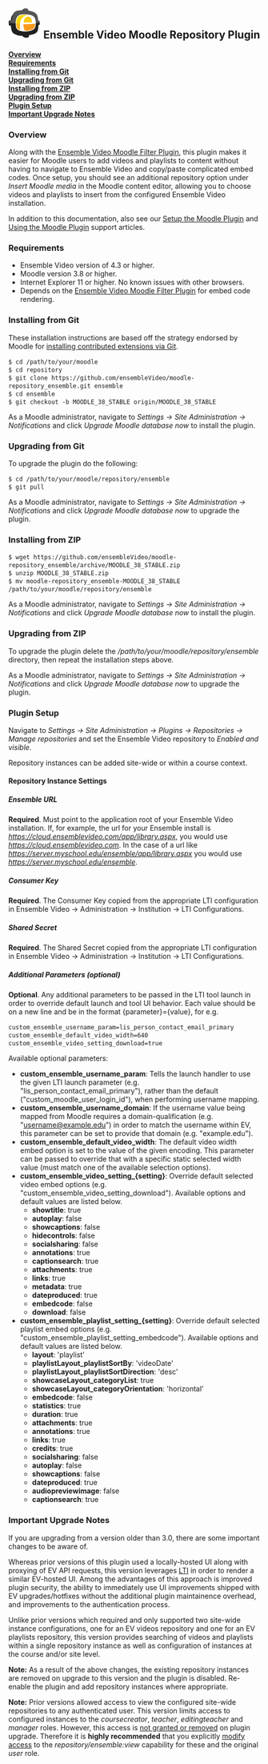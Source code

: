 ## ![Ensemble Video logo](ext_chooser/css/images/logo.png) Ensemble Video Moodle Repository Plugin

__[Overview](#overview)__<br/>
__[Requirements](#req)__<br/>
__[Installing from Git](#git_install)__<br/>
__[Upgrading from Git](#git_upgrade)__<br/>
__[Installing from ZIP](#zip_install)__<br/>
__[Upgrading from ZIP](#zip_upgrade)__<br/>
__[Plugin Setup](#setup)__<br/>
__[Important Upgrade Notes](#upgrade_notes)__<br/>

### <a id="overview"></a>Overview

Along with the [Ensemble Video Moodle Filter Plugin](https://github.com/ensembleVideo/moodle-filter_ensemble),
this plugin makes it easier for Moodle users to add videos and playlists to
content without having to navigate to Ensemble Video and copy/paste complicated
embed codes.  Once setup, you should see an additional repository option under
_Insert Moodle media_ in the Moodle content editor, allowing you to choose
videos and playlists to insert from the configured Ensemble Video installation.

In addition to this documentation, also see our [Setup the Moodle Plugin](http://support.ensemblevideo.com/setup-the-moodle-plugin/)
and [Using the Moodle Plugin](http://support.ensemblevideo.com/using-the-moodle-plugin/) support articles.

### <a id="req"></a>Requirements

* Ensemble Video version of 4.3 or higher.
* Moodle version 3.8 or higher.
* Internet Explorer 11 or higher.  No known issues with other browsers.
* Depends on the [Ensemble Video Moodle Filter Plugin](https://github.com/ensembleVideo/moodle-filter_ensemble) for embed code rendering.

### <a id="git_install"></a>Installing from Git

These installation instructions are based off the strategy endorsed by Moodle
for [installing contributed extensions via Git](http://docs.moodle.org/38/en/Git_for_Administrators#Installing_a_contributed_extension_from_its_Git_repository).

    $ cd /path/to/your/moodle
    $ cd repository
    $ git clone https://github.com/ensembleVideo/moodle-repository_ensemble.git ensemble
    $ cd ensemble
    $ git checkout -b MOODLE_38_STABLE origin/MOODLE_38_STABLE

As a Moodle administrator, navigate to _Settings -> Site Administration -> Notifications_
and click _Upgrade Moodle database now_ to install the plugin.

### <a id="git_upgrade"></a>Upgrading from Git

To upgrade the plugin do the following:

    $ cd /path/to/your/moodle/repository/ensemble
    $ git pull

As a Moodle administrator, navigate to _Settings -> Site Administration -> Notifications_
and click _Upgrade Moodle database now_ to upgrade the plugin.

### <a id="zip_install"></a>Installing from ZIP

    $ wget https://github.com/ensembleVideo/moodle-repository_ensemble/archive/MOODLE_38_STABLE.zip
    $ unzip MOODLE_38_STABLE.zip
    $ mv moodle-repository_ensemble-MOODLE_38_STABLE /path/to/your/moodle/repository/ensemble

As a Moodle administrator, navigate to _Settings -> Site Administration -> Notifications_
and click _Upgrade Moodle database now_ to install the plugin.

### <a id="zip_upgrade"></a>Upgrading from ZIP

To upgrade the plugin delete the
_/path/to/your/moodle/repository/ensemble_ directory, then repeat the installation
steps above.

As a Moodle administrator, navigate to _Settings -> Site Administration -> Notifications_
and click _Upgrade Moodle database now_ to upgrade the plugin.

### <a id="setup"></a>Plugin Setup

Navigate to _Settings -> Site Administration -> Plugins -> Repositories -> Manage repositories_
and set the Ensemble Video repository to _Enabled and visible_.

Repository instances can be added site-wide or within a course context.

#### Repository Instance Settings

##### Ensemble URL
**Required**.  Must point to the application root of your Ensemble Video
installation.  If, for example, the url for your Ensemble install is
_https://cloud.ensemblevideo.com/app/library.aspx_, you would use
_https://cloud.ensemblevideo.com_.  In the case of a url like
_https://server.myschool.edu/ensemble/app/library.aspx_ you would use
_https://server.myschool.edu/ensemble_.

##### Consumer Key

**Required**.  The Consumer Key copied from the appropriate LTI configuration in
Ensemble Video -> Administration -> Institution -> LTI Configurations.

##### Shared Secret

**Required**.  The Shared Secret copied from the appropriate LTI configuration
in Ensemble Video -> Administration -> Institution -> LTI Configurations.

##### Additional Parameters (optional)

**Optional**.  Any additional parameters to be passed in the LTI tool launch in
order to override default launch and tool UI behavior.  Each value should be on
a new line and be in the format {parameter}={value}, for e.g.

    custom_ensemble_username_param=lis_person_contact_email_primary
    custom_ensemble_default_video_width=640
    custom_ensemble_video_setting_download=true

Available optional parameters:
* **custom\_ensemble\_username\_param**: Tells the launch handler to use the given LTI
launch parameter (e.g. "lis\_person\_contact\_email\_primary"), rather than the
default ("custom\_moodle\_user\_login\_id"), when performing username mapping.
* **custom\_ensemble\_username\_domain**: If the username value being mapped from
Moodle requires a domain-qualification (e.g. "username@example.edu") in order to
match the username within EV, this parameter can be set to provide that domain
(e.g. "example.edu").
* **custom\_ensemble\_default\_video\_width**: The default video width embed option is
set to the value of the given encoding.  This parameter can be passed to
override that with a specific static selected width value (must match one of the
available selection options).
* **custom\_ensemble\_video\_setting\_{setting}**: Override default selected video embed
options (e.g. "custom\_ensemble\_video\_setting\_download").  Available options and
default values are listed below.
    * **showtitle**: true
    * **autoplay**: false
    * **showcaptions**: false
    * **hidecontrols**: false
    * **socialsharing**: false
    * **annotations**: true
    * **captionsearch**: true
    * **attachments**: true
    * **links**: true
    * **metadata**: true
    * **dateproduced**: true
    * **embedcode**: false
    * **download**: false
* **custom\_ensemble\_playlist\_setting\_{setting}**:  Override default selected
playlist embed options (e.g. "custom\_ensemble\_playlist\_setting\_embedcode").
Available options and default values are listed below.
    * **layout**: 'playlist'
    * **playlistLayout\_playlistSortBy**: 'videoDate'
    * **playlistLayout\_playlistSortDirection**: 'desc'
    * **showcaseLayout\_categoryList**: true
    * **showcaseLayout\_categoryOrientation**: 'horizontal'
    * **embedcode**: false
    * **statistics**: true
    * **duration**: true
    * **attachments**: true
    * **annotations**: true
    * **links**: true
    * **credits**: true
    * **socialsharing**: false
    * **autoplay**: false
    * **showcaptions**: false
    * **dateproduced**: true
    * **audiopreviewimage**: false
    * **captionsearch**: true

### <a id="upgrade_notes"></a>Important Upgrade Notes

If you are upgrading from a version older than 3.0, there are some important
changes to be aware of.

Whereas prior versions of this plugin used a locally-hosted UI along with
proxying of EV API requests, this version leverages <a href="https://www.imsglobal.org/activity/learning-tools-interoperability">LTI</a>
in order to render a similar EV-hosted UI.  Among the advantages of this approach
is improved plugin security, the ability to immediately use UI improvements shipped
with EV upgrades/hotfixes without the additional plugin maintainence overhead,
and improvements to the authentication process.

Unlike prior versions which required and only supported two site-wide instance
configurations, one for an EV videos repository and one for an EV playlists
repository, this version provides searching of videos and playlists within a
single repository instance as well as configuration of instances at the course
and/or site level.

**Note:** As a result of the above changes, the existing repository instances
are removed on upgrade to this version and the plugin is disabled.  Re-enable
the plugin and add repository instances where appropriate.

**Note:** Prior versions allowed access to view the configured site-wide repositories
to any authenticated user.  This version limits access to configured instances to
the _coursecreator_, _teacher_, _editingteacher_ and _manager_ roles. However, this
access is <a href="https://docs.moodle.org/dev/NEWMODULE_Adding_capabilities#archetypes">not granted or removed</a>
on plugin upgrade.  Therefore it is  **highly recommended** that you explicitly
<a href="https://docs.moodle.org/38/en/Managing_roles">modify access</a> to the
_repository/ensemble:view_ capability for these and the original _user_ role.
